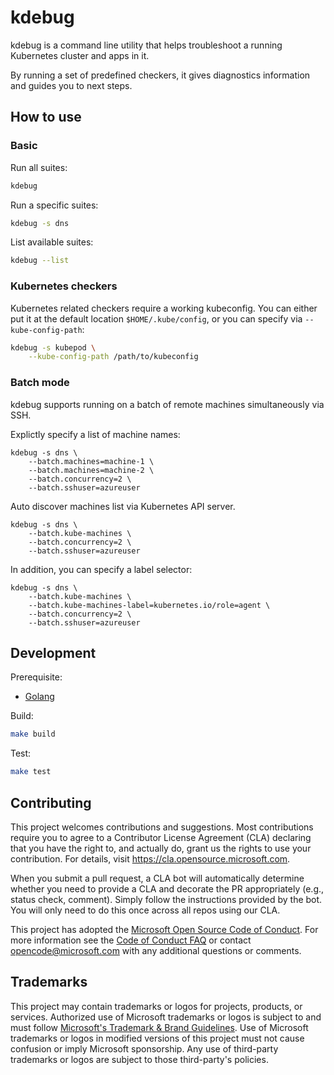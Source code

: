 # kdebug

kdebug is a command line utility that helps troubleshoot a running Kubernetes cluster and apps in it.

By running a set of predefined checkers, it gives diagnostics information and guides you to next steps.

## How to use

### Basic

Run all suites:

```bash
kdebug
```

Run a specific suites:

```bash
kdebug -s dns
```

List available suites:

```bash
kdebug --list
```

### Kubernetes checkers

Kubernetes related checkers require a working kubeconfig. You can either put it at the default location `$HOME/.kube/config`, or you can specify via `--kube-config-path`:

```bash
kdebug -s kubepod \
    --kube-config-path /path/to/kubeconfig
```

### Batch mode

kdebug supports running on a batch of remote machines simultaneously via SSH.

Explictly specify a list of machine names:

```
kdebug -s dns \
    --batch.machines=machine-1 \
    --batch.machines=machine-2 \
    --batch.concurrency=2 \
    --batch.sshuser=azureuser
```

Auto discover machines list via Kubernetes API server.

```
kdebug -s dns \
    --batch.kube-machines \
    --batch.concurrency=2 \
    --batch.sshuser=azureuser
```

In addition, you can specify a label selector:

```
kdebug -s dns \
    --batch.kube-machines \
    --batch.kube-machines-label=kubernetes.io/role=agent \
    --batch.concurrency=2 \
    --batch.sshuser=azureuser
```

## Development

Prerequisite:

* [Golang](https://go.dev/dl/)

Build:

```bash
make build
```

Test:

```bash
make test
```

## Contributing

This project welcomes contributions and suggestions.  Most contributions require you to agree to a
Contributor License Agreement (CLA) declaring that you have the right to, and actually do, grant us
the rights to use your contribution. For details, visit https://cla.opensource.microsoft.com.

When you submit a pull request, a CLA bot will automatically determine whether you need to provide
a CLA and decorate the PR appropriately (e.g., status check, comment). Simply follow the instructions
provided by the bot. You will only need to do this once across all repos using our CLA.

This project has adopted the [Microsoft Open Source Code of Conduct](https://opensource.microsoft.com/codeofconduct/).
For more information see the [Code of Conduct FAQ](https://opensource.microsoft.com/codeofconduct/faq/) or
contact [opencode@microsoft.com](mailto:opencode@microsoft.com) with any additional questions or comments.

## Trademarks

This project may contain trademarks or logos for projects, products, or services. Authorized use of Microsoft
trademarks or logos is subject to and must follow
[Microsoft's Trademark & Brand Guidelines](https://www.microsoft.com/en-us/legal/intellectualproperty/trademarks/usage/general).
Use of Microsoft trademarks or logos in modified versions of this project must not cause confusion or imply Microsoft sponsorship.
Any use of third-party trademarks or logos are subject to those third-party's policies.
